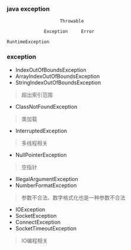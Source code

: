### java exception
```
                    Throwable

              Exception     Error

RuntimeException
```
### exception
* IndexOutOfBoundsException
* ArrayIndexOutOfBoundsException
* StringIndexOutOfBoundsException
> 超出索引范围

* ClassNotFoundException
> 类加载

* InterruptedException
> 多线程相关

* NullPointerException
> 空指针

* IllegalArgumentException
* NumberFormatException
> 参数不合法、数字格式化也是一种参数不合法

* IOException
* SocketException
* ConnectException
* SocketTimeoutException
> IO编程相关
